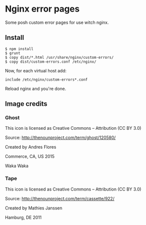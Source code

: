 # Nginx error pages

Some posh custom error pages for use witch nginx.

## Install
```
$ npm install
$ grunt
$ copy dist/*.html /usr/share/nginx/custom-errors/
$ copy dist/custom-errors.conf /etc/nginx/
```
Now, for each virtual host add:
```
include /etc/nginx/custom-errors*.conf
```
Reload nginx and you're done.

## Image credits

### Ghost

This icon is licensed as Creative Commons – Attribution (CC BY 3.0)

Source: http://thenounproject.com/term/ghost/120580/

Created by Andres Flores

Commerce, CA, US 2015

Waka Waka

### Tape

This icon is licensed as Creative Commons – Attribution (CC BY 3.0)

Source: http://thenounproject.com/term/cassette/922/

Created by Mathies Janssen

Hamburg, DE 2011
